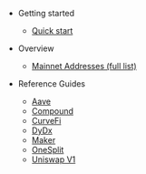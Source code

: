<!-- docs/_sidebar.md -->

- Getting started
  - [Quick start](quickstart.md)

- Overview
  - [Mainnet Addresses (full list)](overview_mainnet_address.md)

- Reference Guides
  - [Aave](aave.md)
  - [Compound](compound.md)
  - [CurveFi](curvefi.md)
  - [DyDx](dydx.md)
  - [Maker](maker.md)
  - [OneSplit](onesplit.md)
  - [Uniswap V1](uniswap.md)